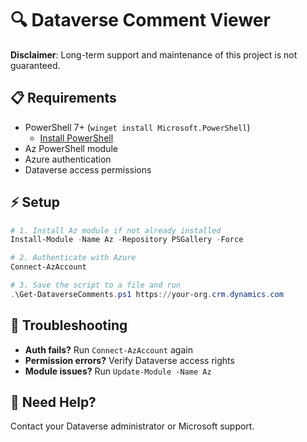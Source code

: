 # 🔍 Dataverse Comment Viewer

 **Disclaimer**: Long-term support and maintenance of this project is not guaranteed.

## 📋 Requirements
- PowerShell 7+ (`winget install Microsoft.PowerShell`)
    - [Install PowerShell](https://learn.microsoft.com/en-us/powershell/scripting/install/installing-powershell-on-windows)
- Az PowerShell module
- Azure authentication
- Dataverse access permissions

## ⚡ Setup
```powershell
# 1. Install Az module if not already installed
Install-Module -Name Az -Repository PSGallery -Force

# 2. Authenticate with Azure
Connect-AzAccount

# 3. Save the script to a file and run
.\Get-DataverseComments.ps1 https://your-org.crm.dynamics.com
```

## 🔧 Troubleshooting
- **Auth fails?** Run `Connect-AzAccount` again
- **Permission errors?** Verify Dataverse access rights
- **Module issues?** Run `Update-Module -Name Az`

## 📱 Need Help?
Contact your Dataverse administrator or Microsoft support.
